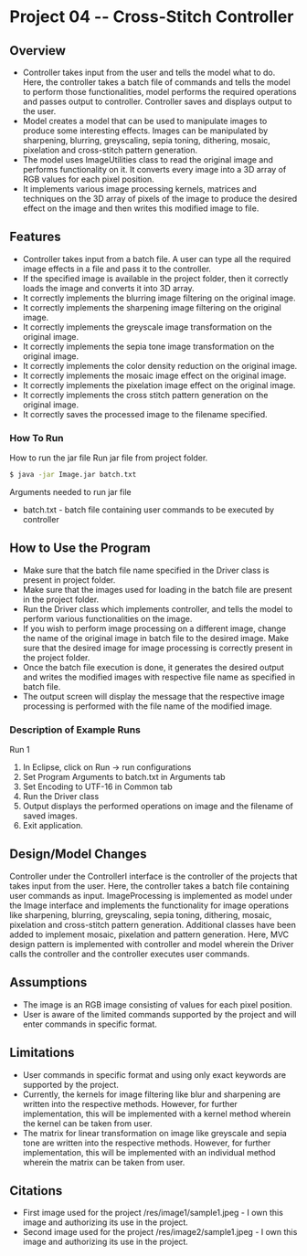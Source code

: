 # Project 04 -- Cross-Stitch Controller

## Overview
- Controller takes input from the user and tells the model what to do. Here, the controller takes a batch file of commands and tells the model to perform those functionalities, model performs the required operations and passes output to controller. Controller saves and displays output to the user.
- Model creates a model that can be used to manipulate images to produce some interesting effects. Images can be manipulated by sharpening, blurring, greyscaling, sepia toning, dithering, mosaic, pixelation and cross-stitch pattern generation.
- The model uses ImageUtilities class to read the original image and performs functionality on it. It converts every image into a 3D array of RGB values for each pixel position.
- It implements various image processing kernels, matrices and techniques on the 3D array of pixels of the image to produce the desired effect on the image and then writes this modified image to file.


## Features

- Controller takes input from a batch file. A user can type all the required image effects in a file and pass it to the controller.
- If the specified image is available in the project folder, then it correctly loads the image and converts it into 3D array.
- It correctly implements the blurring image filtering on the original image.
- It correctly implements the sharpening image filtering on the original image.
- It correctly implements the greyscale image transformation on the original image.
- It correctly implements the sepia tone image transformation on the original image.
- It correctly implements the color density reduction on the original image.
- It correctly implements the mosaic image effect on the original image.
- It correctly implements the pixelation image effect on the original image.
- It correctly implements the cross stitch pattern generation on the original image.
- It correctly saves the processed image to the filename specified.

### How To Run 
How to run the jar file
Run jar file from project folder.
```sh
$ java -jar Image.jar batch.txt 
```
Arguments needed to run jar file
- batch.txt - batch file containing user commands to be executed by controller

## How to Use the Program
- Make sure that the batch file name specified in the Driver class is present in project folder.
- Make sure that the images used for loading in the batch file are present in the project folder.
- Run the Driver class which implements controller, and tells the model to perform various functionalities on the image.
- If you wish to perform image processing on a different image, change the name of the original image in batch file to the desired image. Make sure that the desired image for image processing is correctly present in the project folder.
- Once the batch file execution is done, it generates the desired output and writes the modified images with respective file name as specified in batch file.
- The output screen will display the message that the respective image processing is performed with the file name of the modified image.

### Description of Example Runs

Run 1
  1. In Eclipse, click on Run -> run configurations
  2. Set Program Arguments to batch.txt in Arguments tab
  3. Set Encoding to UTF-16 in Common tab
  4. Run the Driver class
  5. Output displays the performed operations on image and the filename of saved images.
  8. Exit application.

## Design/Model Changes
Controller under the ControllerI interface is the controller of the projects that takes input from the user. Here, the controller takes a batch file containing user commands as input.
ImageProcessing is implemented as model under the Image interface and implements the functionality for image operations like sharpening, blurring, greyscaling, sepia toning, dithering, mosaic, pixelation and cross-stitch pattern generation.
Additional classes have been added to implement mosaic, pixelation and pattern generation.
Here, MVC design pattern is implemented with controller and model wherein the Driver calls the controller and the controller executes user commands.

## Assumptions
- The image is an RGB image consisting of values for each pixel position.
- User is aware of the limited commands supported by the project and will enter commands in specific format.
 

## Limitations
- User commands in specific format and using only exact keywords are supported by the project.
- Currently, the kernels for image filtering like blur and sharpening are written into the respective methods. However, for further implementation, this will be implemented with a kernel method wherein the kernel can be taken from user.
- The matrix for linear transformation on image like greyscale and sepia tone are written into the respective methods. However, for further implementation, this will be implemented with an individual method wherein the matrix can be taken from user.

## Citations
- First image used for the project /res/image1/sample1.jpeg - I own this image and authorizing its use in the project. 
- Second image used for the project /res/image2/sample1.jpeg - I own this image and authorizing its use in the project. 
